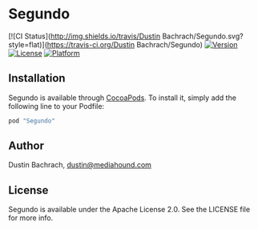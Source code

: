 # Segundo

[![CI Status](http://img.shields.io/travis/Dustin Bachrach/Segundo.svg?style=flat)](https://travis-ci.org/Dustin Bachrach/Segundo)
[![Version](https://img.shields.io/cocoapods/v/Segundo.svg?style=flat)](http://cocoapods.org/pods/Segundo)
[![License](https://img.shields.io/cocoapods/l/Segundo.svg?style=flat)](http://cocoapods.org/pods/Segundo)
[![Platform](https://img.shields.io/cocoapods/p/Segundo.svg?style=flat)](http://cocoapods.org/pods/Segundo)

## Installation

Segundo is available through [CocoaPods](http://cocoapods.org). To install
it, simply add the following line to your Podfile:

```ruby
pod "Segundo"
```

## Author

Dustin Bachrach, dustin@mediahound.com

## License

Segundo is available under the Apache License 2.0. See the LICENSE file for more info.
